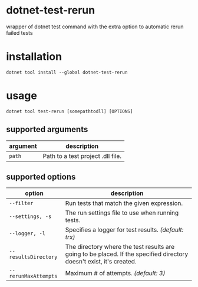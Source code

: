 # dotnet-test-rerun
wrapper of dotnet test command with the extra option to automatic rerun failed tests

# installation
`dotnet tool install --global dotnet-test-rerun`

# usage
`dotnet tool test-rerun [somepathtodll] [OPTIONS]`

## supported arguments
| argument | description                       |
| -------- | --------------------------------- |
| `path`   | Path to a test project .dll file. |

## supported options
| option               | description                                                                                                          |
| -------------------- | -------------------------------------------------------------------------------------------------------------------- |
| `--filter`           | Run tests that match the given expression.                                                                           |
| `--settings, -s`     | The run settings file to use when running tests.                                                                     |
| `--logger, -l`       | Specifies a logger for test results. *(default: trx)*                         |
| `--resultsDirectory` | The directory where the test results are going to be placed. If the specified directory doesn't exist, it's created. |
| `--rerunMaxAttempts` | Maximum # of attempts. *(default: 3)*                                                                                |
